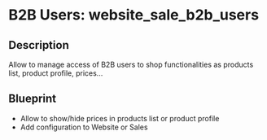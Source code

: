 # B2B Users: website_sale_b2b_users

## Description
Allow to manage access of B2B users to shop functionalities as products list,
product profile, prices...

## Blueprint
- Allow to show/hide prices in products list or product profile
- Add configuration to Website or Sales
